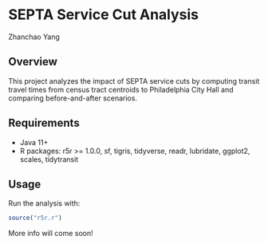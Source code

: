 # SEPTA Service Cut Analysis

Zhanchao Yang

## Overview

This project analyzes the impact of SEPTA service cuts by computing transit travel times from census tract centroids to Philadelphia City Hall and comparing before-and-after scenarios.

## Requirements

- Java 11+
- R packages: r5r >= 1.0.0, sf, tigris, tidyverse, readr, lubridate, ggplot2, scales, tidytransit

## Usage

Run the analysis with:
```r
source("r5r.r")
```

More info will come soon!
